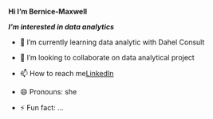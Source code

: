    **Hi I’m Bernice-Maxwell**
   
***I’m interested in data analytics***
- 🌱 I’m currently learning data analytic with Dahel Consult
- 💞️ I’m looking to collaborate on data analytical project
- 📫 How to reach me[LinkedIn](https://www.linkedin.com/in/bernice-maxwell-aca-8888b4225?lipi=urn%3Ali%3Apage%3Ad_flagship3_profile_view_base_contact_details%3B%2BpKvj26CTP2lY8Hdy5Dm5w%3D%3D)
  
- 😄 Pronouns: she
- ⚡ Fun fact: ...

<!---
Bernice-Maxwell/Bernice-Maxwell is a ✨ special ✨ repository because its `README.md` (this file) appears on your GitHub profile.
You can click the Preview link to take a look at your changes.
--->
